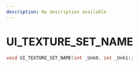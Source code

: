 ```yaml
---
description: No description available 
---
```


# UI_TEXTURE_SET_NAME

```cpp
void UI_TEXTURE_SET_NAME(int _Unk0, int _Unk1);
```